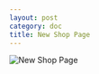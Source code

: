 ```yaml
---
layout: post
category: doc
title: New Shop Page
---
```


![New Shop Page](/assets/img/02_-_New_Shop.png)